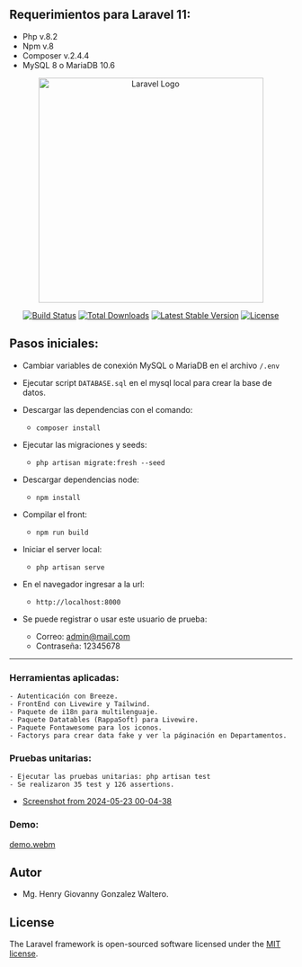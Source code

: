 ## Requerimientos para Laravel 11:

* Php v.8.2
* Npm v.8
* Composer v.2.4.4
* MySQL 8  o MariaDB 10.6

<p align="center"><a href="https://laravel.com" target="_blank"><img src="https://raw.githubusercontent.com/laravel/art/master/logo-lockup/5%20SVG/2%20CMYK/1%20Full%20Color/laravel-logolockup-cmyk-red.svg" width="400" alt="Laravel Logo"></a></p>

<p align="center">
<a href="https://github.com/laravel/framework/actions"><img src="https://github.com/laravel/framework/workflows/tests/badge.svg" alt="Build Status"></a>
<a href="https://packagist.org/packages/laravel/framework"><img src="https://img.shields.io/packagist/dt/laravel/framework" alt="Total Downloads"></a>
<a href="https://packagist.org/packages/laravel/framework"><img src="https://img.shields.io/packagist/v/laravel/framework" alt="Latest Stable Version"></a>
<a href="https://packagist.org/packages/laravel/framework"><img src="https://img.shields.io/packagist/l/laravel/framework" alt="License"></a>

## Pasos iniciales:

-   Cambiar variables de conexión MySQL o MariaDB en el archivo `/.env`

-   Ejecutar script `DATABASE.sql` en el mysql local para crear la base de datos.

-   Descargar las dependencias con el comando:

    -   `composer install`

-   Ejecutar las migraciones y seeds:

    -   `php artisan migrate:fresh --seed`

-   Descargar dependencias node:

    -   `npm install`

-   Compilar el front:

    -   `npm run build`

-   Iniciar el server local:

    -   `php artisan serve`

-   En el navegador ingresar a la url:
    -   `http://localhost:8000`

-   Se puede registrar o usar este usuario de prueba:
    -   Correo: admin@mail.com
    -   Contraseña: 12345678
---

### Herramientas aplicadas:

    - Autenticación con Breeze.
    - FrontEnd con Livewire y Tailwind.
    - Paquete de i18n para multilenguaje.
    - Paquete Datatables (RappaSoft) para Livewire.
    - Paquete Fontawesome para los iconos.
    - Factorys para crear data fake y ver la páginación en Departamentos.

### Pruebas unitarias:

    - Ejecutar las pruebas unitarias: php artisan test
    - Se realizaron 35 test y 126 assertions.
  - [Screenshot from 2024-05-23 00-04-38](https://github.com/inghggw/test-alcaldia-ibague/assets/5940404/ddd8474f-5c70-4411-b7cf-38c8630f50dd)

### Demo:

[demo.webm](https://github.com/inghggw/test-alcaldia-ibague/assets/5940404/33c0b424-1e0a-40f0-a9da-d87b40a8570b)

## Autor

-   Mg. Henry Giovanny Gonzalez Waltero.

## License

The Laravel framework is open-sourced software licensed under the [MIT license](https://opensource.org/licenses/MIT).
